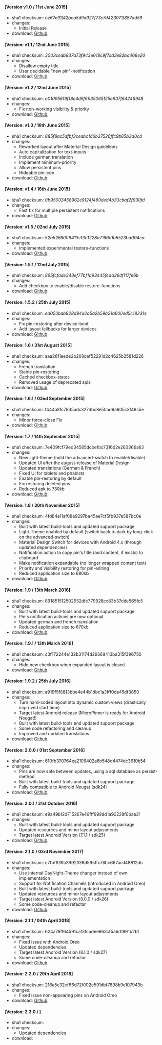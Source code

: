 #### [Version v1.0 / 11st June 2015]
- sha1 checksum: *ce67e91f42bca5d9d927f73c7d423071f887ad59*
- changes:
    - Initial Release
- download: [Github](https://github.com/dotWee/MicroPinner/releases/download/release-v1.0/release_v1.0.apk)

#### [Version: v1.1 / 12nd June 2015]
- sha1 checksum: *3003cedb937a73f943e618c9f7cd3e82bc468e20*
- changes:
    - Disallow empty title
    - User decidable "new pin"-notification
- download: [Github](https://github.com/dotWee/MicroPinner/releases/download/release-v1.1/release_v1.1.apk)

#### [Version: v1.2 / 12nd June 2015]
- sha1 checksum: *a01095619f18e4d9f6b35065125e907f64246948*
- changes:
    - Fix non-working visibility & priority
- download: [Github](https://github.com/dotWee/MicroPinner/releases/download/release-v1.2/release_v1.2.apk);

#### [Version: v1.3 / 16th June 2015]
- sha1 checksum: *885f8ac5dfbf3ceabc1d6b37526ffc9b85b3d0cd*
- changes:
    - Reworked layout after Material Design guidelines
    - Auto capitalization for text-inputs
    - Include german translation
    - Implement minimum-priority
    - Allow persistent pins
    - Hideable pin icon
- download: [Github](https://github.com/dotWee/MicroPinner/releases/download/release-v1.3/release_v1.3.apk)

#### [Version: v1.4 / 16th June 2015]
- sha1 checksum: *0b95003458962e9124f460ded4b33cbaf2f930fd*
- changes:
    - Fast fix for multiple persistent notifications
- download: [Github](https://github.com/dotWee/MicroPinner/releases/download/release-v1.4/release_v1.4.apk)

#### [Version: v1.5 / 02nd July 2015]
- sha1 checksum: *52a5266009413e13e1228a7166e1b6523bd094ca*
- changes:
    - Implemented experimental restore-functions
- download: [Github](https://github.com/dotWee/MicroPinner/releases/download/release-v1.5/release_v1.5.apk)

#### [Version: 1.5.1 / 12nd July 2015]
- sha1 checksum: *865fcfade343ef77bf1a93445feaa36df117fe6b*
- changes:
    - Add checkbox to enable/disable restore-functions
- download: [Github](https://github.com/dotWee/MicroPinner/releases/download/release-v1.5.1/release_v1.5.1.apk)

#### [Version: 1.5.2 / 25th July 2015]
- sha1 checksum: *ea050bab828d94a2a5a2b59a21a600ed5c182314*
- changes:
    - Fix pin-restoring after device-boot
    - Add layout fallbacks for larger devices
- download: [Github](https://github.com/dotWee/MicroPinner/releases/download/release-v1.5.2/release_v1.5.2.apk)

#### [Version: 1.6 / 31st August 2015]
- sha1 checksum: aaa26f1eede2b208def52291d2c4625b2581d226
- changes:
    - French translation
    - Stable pin-restoring
    - Cached checkbox-states
    - Removed usage of deprecated apis
- download: [Github](https://github.com/dotWee/MicroPinner/releases/download/release-v1.6/release_v1.6.apk)

#### [Version: 1.6.1 / 03ed September 2015]
- sha1 checksum: f444a8fc7835adc327dbc8e50ad9a905c3f48c5e
- changes:
    - Minor force-close Fix
- download: [Github](https://github.com/dotWee/MicroPinner/releases/download/release-v1.6.1/release_v1.6.1.apk)

#### [Version: 1.7 / 14th September 2015]
- sha1 checksum: 7e409fcf79ed34585dcbefbc7316d2e260366a63
- changes:
    - New light-theme (hold the advanced-switch to enable/disable)
    - Updated UI after the august-release of Material Design
    - Updated translations (German & French)
    - Fixed UI for tablets and phablets
    - Enable pin-restoring by default
    - Fix restoring deleted pins
    - Reduced apk to 730kb
- download: [Github](https://github.com/dotWee/MicroPinner/releases/download/release-v1.7/release_v1.7.apk)

#### [Version: 1.8 / 30th November 2015]
- sha1 checksum: 4fd84e11af08e9297ba45ae7cf5fb937e587bc0e
- changes:
    - Built with latest build-tools and updated support package
    - Light-Theme enabled by default (switch back to dark by long-click on the advanced-switch)
    - Material Design Switch for devices with Android 4.x (through updated dependencies)
    - Notification action to copy pin's title (and content, if exists) to clipboard
    - Make notification expandable (no longer wrapped content text)
    - Priority and visibility restoring for pin-editing
    - Reduced application size to 680kb
- download: [Github](https://github.com/dotWee/MicroPinner/releases/download/release-v1.8/release_v1.8.apk)

#### [Version: 1.9 / 13th March 2016]
- sha1 checksum: 891851512502952dfe779928cc83b37dde565fc5
- changes:
    - Built with latest build-tools and updated support package
    - Pin's notification actions are now optional
    - Updated german and french translation
    - Reduced application size to 670kb
- download: [Github](https://github.com/dotWee/MicroPinner/releases/download/release-v1.9/release_v1.9.apk)

#### [Version: 1.9.1 / 13th March 2016]
- sha1 checksum: c3f172244e132b31174d29668413ba315f396750
- changes:
    - Hide new checkbox when expanded layout is closed
- download: [Github](https://github.com/dotWee/MicroPinner/releases/download/release-v1.9.1/release_v1.9.1.apk)

#### [Version: 1.9.2 / 25th July 2016]
- sha1 checksum: a919f5f8813bbe4e44b1dbc1a3fff0de45df3850
- changes:
    - Turn hard-coded layout into dynamic custom views (drastically improved start time)
    - Target latest Android release (MicroPinner is ready for Android Nougat!)
    - Built with latest build-tools and updated support package
    - Some code refactoring and cleanup
    - Improved and updated translations
- download: [Github](https://github.com/dotWee/MicroPinner/releases/download/release-v1.9.2/release_v1.9.2.apk)

#### [Version: 2.0.0 / 01st September 2016]
- sha1 checksum: 610fb370764ea2106402a6b548d4474dc3610b54
- changes:
    - Pins are now safe between updates, using a sql database as persist-method
    - Built with latest build-tools and updated support package    
    - Fully compatible to Android Nougat (sdk24)
- download: [Github](https://github.com/dotWee/MicroPinner/releases/download/release-v2.0.0/release_v2.0.0.apk)

#### [Version: 2.0.1 / 31st October 2016]
- sha1 checksum: e9a49b12d715267e46fff999dd1a93228f6bae31
- changes:
    - Built with latest build-tools and updated support package
    - Updated resources and minor layout adjustments
    - Target latest Android Version (7.1.1 / sdk25)
- download: [Github](https://github.com/dotWee/MicroPinner/releases/download/release-v2.0.1/release_v2.0.1.apk)

#### [Version: 2.1.0 / 03rd November 2017]
- sha1 checksum: c7fbf939a3992336d595ffc78bc667acd48812db
- changes:
    - Use internal DayNight-Theme changer instead of own implementation
    - Support for Notification Channels (introduced in Android Oreo)
    - Built with latest build-tools and updated support package
    - Updated resources and minor layout adjustments
    - Target latest Android Version (8.0.0 / sdk26)
    - Some code-cleanup and refactor
- download: [Github](https://github.com/dotWee/MicroPinner/releases/download/release-v2.1.0/release_v2.1.0.apk)

#### [Version: 2.1.1 / 04th April 2018]
- sha1 checksum: 624a79ff64591caf3fcadee963cf5a6d1991b2bf
- changes:
    - Fixed issue with Android Oreo
    - Updated dependencies
    - Target latest Android Version (8.1.0 / sdk27)
    - Some code-cleanup and refactor
- download: [Github](https://github.com/dotWee/MicroPinner/releases/download/release-v2.1.1/release_v2.1.1.apk)

#### [Version: 2.2.0 / 29th April 2018]
- sha1 checksum: 216a5e32ef66d72f002e591dbf7898b9e107943b
- changes:
    - Fixed issue non-appearing pins on Android Oreo
- download: [Github](https://github.com/dotWee/MicroPinner/releases/download/release-v2.2.0/release_v2.2.0.apk)

#### [Version: 2.3.0 / ]
- sha1 checksum: 
- changes:
    - Updated dependencies
- download: 